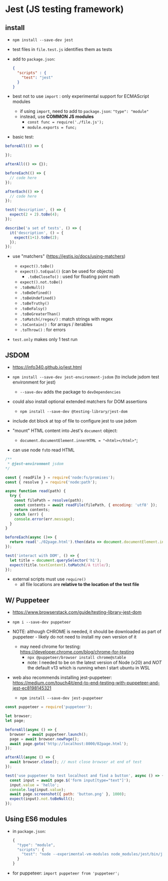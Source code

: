 # Jest (JS testing framework)

## install
- `npm install --save-dev jest`
- test files in `file.test.js` identifies them as tests
- add to `package.json`:
  ```json
  {
    "scripts" : {
      "test": "jest"
    }
  }
  ```

- best not to use `import` : only experimental support for ECMAScript modules
  - if using `import`, need to add to `package.json`:
    `"type": "module"`
  - instead, use **COMMON JS modules**
    - `const func = require('./file.js');`
    - `module.exports = func;`

- basic test:
```javascript
beforeAll(() => {

});

afterAll(() => {});

beforeEach(() => {
  // code here
});

afterEach(() => {
  // code here
});

test('description', () => {
  expect(2 + 2).toBe(4);
});

describe('a set of tests', () => {
  it('description', () = {
    expect(1+1).toBe(2);
  });
});
```

- use "matchers" (https://jestjs.io/docs/using-matchers)
  - `expect().toBe()`
  - `expect().toEqual()` (can be used for objects)
    - `.toBeCloseTo()` : used for floating point math
  - `expect().not.toBe()`
  - `.toBeNull()`
  - `.toBeDefined()`
  - `.toBeUndefined()`
  - `.toBeTruthy()`
  - `.toBeFalsy()`
  - `.toBeGreaterThan()`
  - `.toMatch(/regex/)` : match strings with regex
  - `.toContain()` : for arrays / iterables
  - `.toThrow()` : for errors

- `test.only` makes only 1 test run


## JSDOM
- https://info340.github.io/jest.html

- `npm install --save-dev jest-environment-jsdom` (to include jsdom test environment for jest)
  - `--save-dev` adds the package to `devDependencies`
- could also install optional extended matchers for DOM assertions
  - `npm install --save-dev @testing-library/jest-dom`

- include dot block at top of file to configure jest to use jsdom

- "mount" HTML content into Jest's `document` object:
  - `document.documentElement.innerHTML = "<html></html>"`;
- can use node `fs`to read HTML

```javascript
/**
 * @jest-environment jsdom
*/

const { readFile } = require('node:fs/promises');
const { resolve } = require('node:path');

async function read(path) {
  try {
    const filePath = resolve(path);
    const contents = await readFile(filePath, { encoding: 'utf8' });
    return contents;
  } catch (err) {
    console.error(err.message);
  }
}

beforeEach(async ()=> {
  return read('./02page.html').then(data => document.documentElement.innerHTML = data);
});

test('interact with DOM', () => {
  let title = document.querySelector('h1');
  expect(title.textContent).toMatch(/A title/);
});
```

  - external scripts must use `require()`
    - all file locations are **relative to the location of the test file**

## W/ Puppeteer
- https://www.browserstack.com/guide/testing-library-jest-dom
- `npm i --save-dev puppeteer`

- NOTE:  although CHROME is needed, it should be downloaded as part of puppeteer - likely do not need to install my own version of it
  - may need chrome for testing:  https://developer.chrome.com/blog/chrome-for-testing
    - `npx @puppeteer/browser install chrome@stable`
    - note:  I needed to be on the latest version of Node (v20) and *NOT* the default v13 which is running when I start ubuntu in WSL

- web also recommends installing jest-puppeteer:  https://medium.com/touch4it/end-to-end-testing-with-puppeteer-and-jest-ec8198145321
  - `npm install --save-dev jest-puppeteer`
```javascript
const puppeteer = require('puppeteer');

let browser;
let page;

beforeAll(async () => {
  browser = await puppeteer.launch();
  page = await browser.newPage();
  await page.goto('http://localhost:8000/02page.html');
});

afterAll(async () => {
  await browser.close(); // must close browser at end of test
});

test('use puppeteer to test localhost and find a button', async () => {
  const input = await page.$('form input[type="text"]');
  input.value = 'hello';
  console.log(input.value);
  await page.screenshot({ path: 'button.png' }, 1000);
  expect(input).not.toBeNull();
});
```

## Using ES6 modules
- in `package.json`:
  ```javascript
  {
    "type": "module",
    "scripts": {
      "test": "node --experimental-vm-modules node_modules/jest/bin/jest.js"
    }
  }
  ```
- for puppeteer: `import puppeteer from 'puppeteer';`




